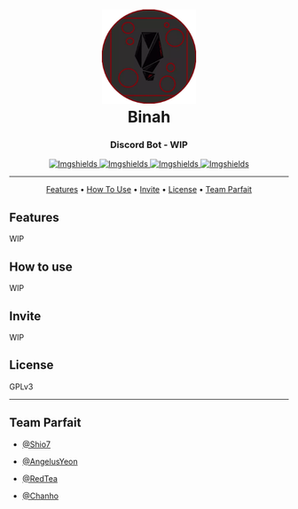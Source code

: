 <h1 align="center">
  <a href="https://github.com/Shio7/Keter"><img src="https://github.com/ych-bup/Binah/blob/index/logo.png?raw=true" alt="Keter" width="170"></a>
  <br>
  Binah
</h1>
<h3 align="center">Discord Bot - WIP</h3>

<p align="center">
  <a href="https://github.com/Shio7/Keter">
    <img src="https://img.shields.io/github/issues/ych-bup/Binah?style=for-the-badge&logo=appveyor"
         alt="Imgshields">
  </a>
  <a href="https://github.com/Shio7/Keter">
    <img src="https://img.shields.io/github/stars/ych-bup/Binah?style=for-the-badge&logo=appveyor"
         alt="Imgshields">
  </a>
  <a href="https://github.com/Shio7/Keter">
    <img src="https://img.shields.io/github/forks/ych-bup/Binah?style=for-the-badge&logo=appveyor"
         alt="Imgshields">
  </a>
  <a href="https://github.com/Shio7/Keter">
    <img src="https://img.shields.io/github/license/ych-bup/Binah?style=for-the-badge&logo=appveyor"
         alt="Imgshields">
  </a>
</p>

<hr>
<p align="center">
  <a href="#features">Features</a> •
  <a href="#how-to-use">How To Use</a> •
  <a href="#invite">Invite</a> •
  <a href="#license">License</a> •
  <a href="#team-parfait">Team Parfait</a>
</p>

## Features 
WIP

## How to use  
WIP

## Invite
WIP

## License

GPLv3

---

## Team Parfait
+ [@Shio7](https://github.com/shio7)

+ [@AngelusYeon](https://github.com/AngelusYeon)

+ [@RedTea](https://github.com/redteadeveloper)

+ [@Chanho](https://github.com/ych-bup)
